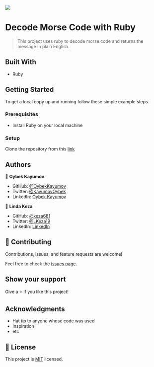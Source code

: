 ![](https://img.shields.io/badge/Microverse-blueviolet)

# Decode Morse Code with Ruby

> This project uses ruby to decode morse code and returns the message in plain English.


## Built With

- Ruby

## Getting Started

To get a local copy up and running follow these simple example steps.

### Prerequisites

- Install Ruby on your local machine
### Setup

Clone the repository from this [link](https://github.com/OybekKayumov/morse-code.git)

## Authors

👤 **Oybek Kayumov**

- GitHub: [@OybekKayumov](https://github.com/OybekKayumov)
- Twitter: [@KayumovOybek](https://twitter.com/KayumovOybek)
- LinkedIn: [Oybek Kayumov](https://www.linkedin.com/in/oybek-kayumov/)

👤 **Linda Keza**
- GitHub: [@keza681](https://github.com/keza681)
- Twitter: [@LKeza19](https://twitter.com/LKeza19)
- LinkedIn: [LinkedIn](https://www.linkedin.com/in/linda-keza/)
## 🤝 Contributing

Contributions, issues, and feature requests are welcome!

Feel free to check the [issues page](https://github.com/OybekKayumov/vet-clinic-db/issues).

## Show your support

Give a ⭐️ if you like this project!

## Acknowledgments

- Hat tip to anyone whose code was used
- Inspiration
- etc

## 📝 License

This project is [MIT](./MIT.md) licensed.
